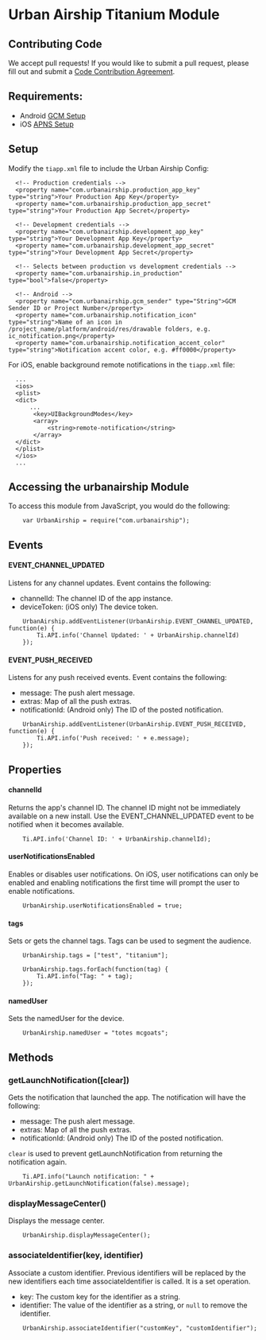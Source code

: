 # Urban Airship Titanium Module


## Contributing Code

We accept pull requests! If you would like to submit a pull request, please fill out and submit a
[Code Contribution Agreement](http://docs.urbanairship.com/contribution-agreement.html).

## Requirements:
 - Android [GCM Setup](http://docs.urbanairship.com/reference/push-providers/gcm.html#android-gcm-setup)
 - iOS [APNS Setup](http://docs.urbanairship.com/reference/push-providers/apns.html)

## Setup

Modify the `tiapp.xml` file to include the Urban Airship Config:

```
  <!-- Production credentials -->
  <property name="com.urbanairship.production_app_key" type="string">Your Production App Key</property>
  <property name="com.urbanairship.production_app_secret" type="string">Your Production App Secret</property>

  <!-- Development credentials -->
  <property name="com.urbanairship.development_app_key" type="string">Your Development App Key</property>
  <property name="com.urbanairship.development_app_secret" type="string">Your Development App Secret</property>

  <!-- Selects between production vs development credentials -->
  <property name="com.urbanairship.in_production" type="bool">false</property>

  <!-- Android -->
  <property name="com.urbanairship.gcm_sender" type="String">GCM Sender ID or Project Number</property>
  <property name="com.urbanairship.notification_icon" type="string">Name of an icon in /project_name/platform/android/res/drawable folders, e.g. ic_notification.png</property>
  <property name="com.urbanairship.notification_accent_color" type="string">Notification accent color, e.g. #ff0000</property>
```

For iOS, enable background remote notifications in the `tiapp.xml` file:

```
  ...
  <ios>
  <plist>
  <dict>    
      ...
       <key>UIBackgroundModes</key>
       <array>
           <string>remote-notification</string>
       </array>
  </dict>
  </plist>
  </ios>
  ...
```

## Accessing the urbanairship Module

To access this module from JavaScript, you would do the following:

```
    var UrbanAirship = require("com.urbanairship");
```

## Events

#### EVENT_CHANNEL_UPDATED

Listens for any channel updates. Event contains the following:
 - channelId: The channel ID of the app instance.
 - deviceToken: (iOS only) The device token.

```
    UrbanAirship.addEventListener(UrbanAirship.EVENT_CHANNEL_UPDATED, function(e) {
        Ti.API.info('Channel Updated: ' + UrbanAirship.channelId)
    });
```

#### EVENT_PUSH_RECEIVED

Listens for any push received events. Event contains the following:
 - message: The push alert message.
 - extras: Map of all the push extras.
 - notificationId: (Android only) The ID of the posted notification.

```
    UrbanAirship.addEventListener(UrbanAirship.EVENT_PUSH_RECEIVED, function(e) {
        Ti.API.info('Push received: ' + e.message);
    });
```

## Properties

#### channelId

Returns the app's channel ID. The channel ID might not be immediately available on a new install. Use
the EVENT_CHANNEL_UPDATED event to be notified when it becomes available.

```
    Ti.API.info('Channel ID: ' + UrbanAirship.channelId);
```

#### userNotificationsEnabled

Enables or disables user notifications. On iOS, user notifications can only be enabled and enabling
notifications the first time will prompt the user to enable notifications.

```
    UrbanAirship.userNotificationsEnabled = true;
```


#### tags

Sets or gets the channel tags. Tags can be used to segment the audience.

```
    UrbanAirship.tags = ["test", "titanium"];

    UrbanAirship.tags.forEach(function(tag) {
        Ti.API.info("Tag: " + tag);
    });
```

#### namedUser

Sets the namedUser for the device.

```
    UrbanAirship.namedUser = "totes mcgoats";
```

## Methods

### getLaunchNotification([clear])

Gets the notification that launched the app. The notification will have the following:
 - message: The push alert message.
 - extras: Map of all the push extras.
 - notificationId: (Android only) The ID of the posted notification.

`clear` is used to prevent getLaunchNotification from returning the notification again.


```
    Ti.API.info("Launch notification: " + UrbanAirship.getLaunchNotification(false).message);
```


### displayMessageCenter()

Displays the message center.

```
    UrbanAirship.displayMessageCenter();
```

### associateIdentifier(key, identifier)

Associate a custom identifier.
Previous identifiers will be replaced by the new identifiers each time associateIdentifier is called.
It is a set operation.
 - key: The custom key for the identifier as a string.
 - identifier: The value of the identifier as a string, or `null` to remove the identifier.

```
    UrbanAirship.associateIdentifier("customKey", "customIdentifier");
```
